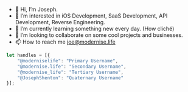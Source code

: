 - 👋 Hi, I’m Joseph.
- 👀 I’m interested in iOS Development, SaaS Development, API Development, Reverse Engineering.
- 🌱 I’m currently learning something new every day. (How cliché)
- 💞️ I’m looking to collaborate on some cool projects and businesses.
- 📫 How to reach me joe@modernise.life

```javascript
let handles = [{
    "@moderniselife": "Primary Username",
    "@modernise.life": "Secondary Username",
    "@modernise_life": "Tertiary Username",
    "@JosephShenton": "Quaternary Username"
}];
```
<!---
moderniselife/moderniselife is a ✨ special ✨ repository because its `README.md` (this file) appears on your GitHub profile.
You can click the Preview link to take a look at your changes.
--->
